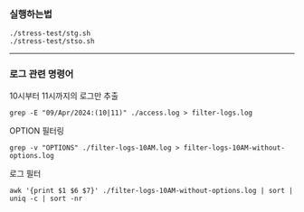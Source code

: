 ### 실행하는법

```
./stress-test/stg.sh
./stress-test/stso.sh
```

---

### 로그 관련 명령어

10시부터 11시까지의 로그만 추출

```
grep -E "09/Apr/2024:(10|11)" ./access.log > filter-logs.log
```

OPTION 필터링

```
grep -v "OPTIONS" ./filter-logs-10AM.log > filter-logs-10AM-without-options.log
```

로그 필터

```
awk '{print $1 $6 $7}' ./filter-logs-10AM-without-options.log | sort | uniq -c | sort -nr
```
